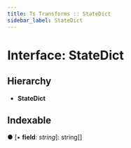 ```yaml
---
title: Ts Transforms :: StateDict
sidebar_label: StateDict
---
```


# Interface: StateDict

## Hierarchy

* **StateDict**

## Indexable

● \[▪ **field**: *string*\]: string[]


